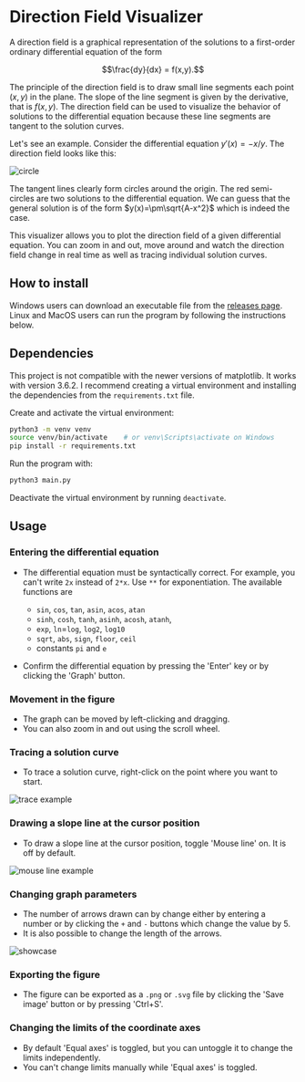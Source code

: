 # Direction Field Visualizer

A direction field is a graphical representation of the solutions to a first-order ordinary differential equation of the form

$$\frac{dy}{dx} = f(x,y).$$

The principle of the direction field is to draw small line segments each point $(x,y)$ in the plane. The slope of the line segment is given by the derivative, that is $f(x,y)$. The direction field can be used to visualize the behavior of solutions to the differential equation because these line segments are tangent to the solution curves.

Let's see an example. Consider the differential equation $y'(x)=-x/y$. The direction field looks like this:

![circle](images/circle.svg)

The tangent lines clearly form circles around the origin. The red semi-circles are two solutions to the differential equation. We can guess that the general solution is of the form $y(x)=\pm\sqrt{A-x^2}$ which is indeed the case.

This visualizer allows you to plot the direction field of a given differential equation. You can zoom in and out, move around and watch the direction field change in real time as well as tracing individual solution curves.

## How to install

Windows users can download an executable file from the [releases page](https://github.com/Couleslaw/Direction-Field-Visualizer/releases/latest). Linux and MacOS users can run the program by following the instructions below.

## Dependencies

This project is not compatible with the newer versions of matplotlib. It works with version 3.6.2. I recommend creating a virtual environment and installing the dependencies from the `requirements.txt` file.

Create and activate the virtual environment:

```bash
python3 -m venv venv
source venv/bin/activate    # or venv\Scripts\activate on Windows
pip install -r requirements.txt
```

Run the program with:

```bash
python3 main.py
```

Deactivate the virtual environment by running `deactivate`.

## Usage

### Entering the differential equation

- The differential equation must be syntactically correct. For example, you can't write `2x` instead of `2*x`. Use `**` for exponentiation. The available functions are

  - `sin`, `cos`, `tan`, `asin`, `acos`, `atan`
  - `sinh`, `cosh`, `tanh`, `asinh`, `acosh`, `atanh`,
  - `exp`, `ln`=`log`, `log2`, `log10`
  - `sqrt`, `abs`, `sign`, `floor`, `ceil`
  - constants `pi` and `e`

- Confirm the differential equation by pressing the 'Enter' key or by clicking the 'Graph' button.

### Movement in the figure

- The graph can be moved by left-clicking and dragging.
- You can also zoom in and out using the scroll wheel.

### Tracing a solution curve

- To trace a solution curve, right-click on the point where you want to start.

![trace example](images/trace_curve.svg)

### Drawing a slope line at the cursor position

- To draw a slope line at the cursor position, toggle 'Mouse line' on. It is off by default.

![mouse line example](images/mouse_line.gif)

### Changing graph parameters

- The number of arrows drawn can by change either by entering a number or by clicking the `+` and `-` buttons which change the value by 5.
- It is also possible to change the length of the arrows.

![showcase](images/showcase.gif)

### Exporting the figure

- The figure can be exported as a `.png` or `.svg` file by clicking the 'Save image' button or by pressing 'Ctrl+S'.

### Changing the limits of the coordinate axes

- By default 'Equal axes' is toggled, but you can untoggle it to change the limits independently.
- You can't change limits manually while 'Equal axes' is toggled.
